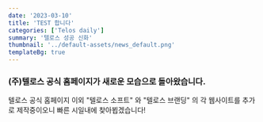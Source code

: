 ```yaml
---
date: '2023-03-10'
title: 'TEST 합니다'
categories: ['Telos daily']
summary: '텔로스 성공 신화'
thumbnail: '../default-assets/news_default.png'
templateBg: true
---
```


### (주)텔로스 공식 홈페이지가 새로운 모습으로 돌아왔습니다.

>

텔로스 공식 홈페이지 이외 "텔로스 소프트" 와 "텔로스 브랜딩" 의 각 웹사이트를 추가로 제작중이오니 빠른 시일내에 찾아뵙겠습니다!
